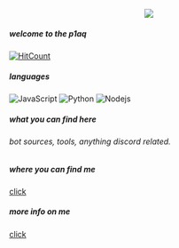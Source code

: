 <p align="center">  
<img src="https://media.discordapp.net/attachments/1091394130275487755/1091395768323153948/5075AE93-8BC1-47FF-BB28-DF5AC1664D24.gif">
</p>

##### welcome to the p1aq 
  [![HitCount](https://hits.dwyl.com/p1aq/p1aq.svg?style=flat-square)](http://hits.dwyl.com/p1aq/p1aq)
##### languages 
![JavaScript](https://img.shields.io/badge/-JavaScript-000000?style=flat&logo=javascript)
![Python](https://img.shields.io/badge/-Python-000000?style=flat&logo=python)
![Nodejs](https://img.shields.io/badge/-Nodejs-black?style=flat-square&logo=Node.js&logoColor=00d632)


##### what you can find here
###### bot sources, tools, anything discord related.


##### where you can find me
<a href="https://discord.gg/tags">click</a>
##### more info on me
<a href="https://kys.lol/xanny">click</a>
